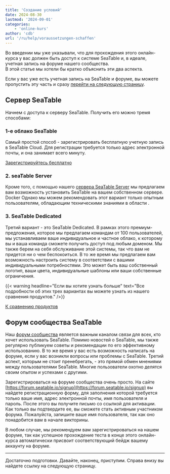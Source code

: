 ```yaml
---
title: 'Создание условий'
date: 2024-08-30
lastmod: '2024-09-01'
categories:
    - 'online-kurs'
author: 'cdb'
url: '/ru/help/voraussetzungen-schaffen'
---
```


Во введении мы уже указывали, что для прохождения этого онлайн-курса у вас должен быть доступ к системе SeaTable и, в идеале, учетная запись на форуме нашего сообщества.  
В этой статье мы хотели бы кратко объяснить эти два аспекта.

Если у вас уже есть учетная запись на SeaTable и форуме, вы можете пропустить эту часть и сразу [перейти на следующую страницу](https://seatable.io/ru/docs/online-kurs/navigieren-in-der-benutzeroberflaeche-von-seatable/).

## Сервер SeaTable

Начнем с доступа к серверу SeaTable. Получить его можно тремя способами:

### 1-е облако SeaTable

Самый простой способ - зарегистрировать бесплатную учетную запись в SeaTable Cloud. Для регистрации требуется только адрес электронной почты, и она занимает всего минуту.

[Зарегистрируйтесь бесплатно](https://seatable.io/ru/registrierung/)

### 2\. seaTable Server

Кроме того, с помощью нашего [сервера SeaTable Server](https://admin.seatable.io/) мы предлагаем вам возможность установить SeaTable на вашем собственном сервере. Docker Однако мы можем рекомендовать этот вариант только опытным пользователям, обладающим техническими знаниями в области .

### 3\. SeaTable Dedicated

Третий вариант - это SeaTable Dedicated. В рамках этого премиум-предложения, которое мы предлагаем командам от 100 пользователей, мы устанавливаем ваше индивидуальное и частное облако, к которому вы и ваша команда сможете получить доступ под любым доменом. Мы также берем на себя обслуживание этой системы, так что вам не придется ни о чем беспокоиться. В то же время мы предлагаем вам возможность настроить систему в соответствии с вашими индивидуальными потребностями. Это может быть ваш собственный логотип, ваши цвета, индивидуальные шаблоны или ваши собственные ограничения.

{{< warning  headline="Если вы хотите узнать больше"  text="Все подробности об этих трех вариантах вы можете узнать из нашего сравнения продуктов." />}}

[К сравнению продуктов](https://seatable.io/ru/produktvergleich/)

## Форум сообщества SeaTable

Наш [форум сообщества](https://forum.seatable.io) является важным каналом связи для всех, кто хочет использовать SeaTable. Помимо новостей о SeaTable, мы также регулярно публикуем советы и рекомендации по его эффективному использованию. В то же время у вас есть возможность написать на форуме, если у вас возникли вопросы или проблемы с SeaTable. Третий аспект, которым не стоит пренебрегать, - это прямой обмен мнениями между пользователями SeaTable. Многие пользователи охотно делятся своим опытом и успехами с другими.

Зарегистрироваться на форуме сообщества очень просто. На сайте [https://forum.seatable.io/signup](https://forum.seatable.io/signup) вы найдете регистрационную форму, для заполнения которой требуется только ваше имя, адрес электронной почты, имя пользователя и пароль. После этого вы получите письмо со ссылкой для активации. Как только вы подтвердите ее, вы сможете стать активным участником форума. Пожалуйста, запишите ваше имя пользователя, так как оно понадобится вам в начале викторины.

В любом случае, мы рекомендуем вам зарегистрироваться на нашем форуме, так как успешное прохождение теста в конце этого онлайн-курса автоматически присвоит соответствующий бейдж вашему аккаунту на форуме.

---

Достаточно подготовки. Давайте, наконец, приступим. Справа внизу вы найдете ссылку на следующую страницу.
